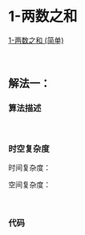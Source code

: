 # 1-两数之和

[1-两数之和 (简单)](https://leetcode-cn.com/problems/two-sum/)

<br />

## 解法一：

### 算法描述



<br />

### 时空复杂度

时间复杂度：

空间复杂度：

<br />

### 代码

```java

```

<br />

